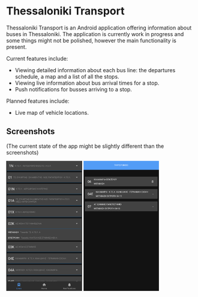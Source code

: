 # Thessaloniki Transport

Thessaloniki Transport is an Android application offering information about buses in Thessaloniki. The application is currently work
in progress and some things might not be polished, however the main functionality is present.

Current features include:
* Viewing detailed information about each bus line: the departures schedule, a map and a list of all the stops.
* Viewing live information about bus arrival times for a stop.
* Push notifications for busses arriving to a stop.

Planned features include:
* Live map of vehicle locations.

## Screenshots
(The current state of the app might be slightly different than the screenshots)

<img src="docs/lines.png" height="50%" width="40%"/> <img src="docs/arrivals.png" height="50%" width="40%"/>
